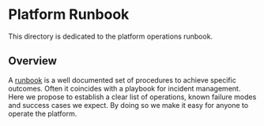 # Platform Runbook

This directory is dedicated to the platform operations runbook.

## Overview

A [runbook](https://wa.aws.amazon.com/wat.concept.runbook.en.html) is a well documented set of procedures 
to achieve specific outcomes. Often it coincides with a playbook for incident management. Here we propose 
to establish a clear list of operations, known failure modes and success cases we expect. By doing so 
we make it easy for anyone to operate the platform.
 
